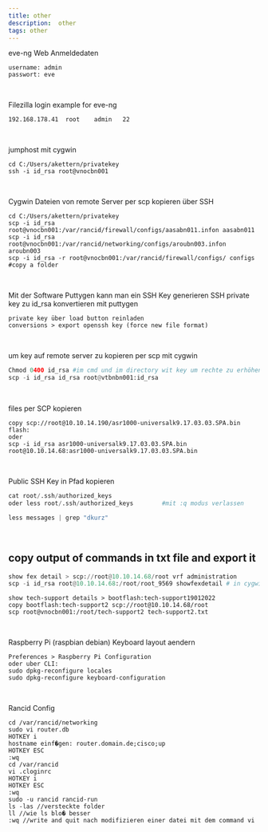 ```yaml
---
title: other
description:  other
tags: other
---
```


eve-ng Web Anmeldedaten
```
username: admin
passwort: eve
```

</br>

Filezilla login example for eve-ng
```
192.168.178.41	root	admin	22
```

</br>

jumphost mit cygwin
```
cd C:/Users/akettern/privatekey
ssh -i id_rsa root@vnocbn001
```

</br>

Cygwin Dateien von remote Server per scp kopieren über SSH
```
cd C:/Users/akettern/privatekey
scp -i id_rsa root@vnocbn001:/var/rancid/firewall/configs/aasabn011.infon aasabn011
scp -i id_rsa root@vnocbn001:/var/rancid/networking/configs/aroubn003.infon aroubn003
scp -i id_rsa -r root@vnocbn001:/var/rancid/firewall/configs/ configs #copy a folder
```

</br>

Mit der Software Puttygen kann man ein SSH Key generieren
SSH private key zu id_rsa konvertieren mit puttygen
```
private key über load button reinladen
conversions > export openssh key (force new file format)
```

</br>

um key auf remote server zu kopieren per scp mit cygwin
``` python
Chmod 0400 id_rsa #im cmd und im directory wit key um rechte zu erhöhen damit man key auch in öffentl ordnern nutzen kann
scp -i id_rsa id_rsa root@vtbnbn001:id_rsa
```

</br>

files per SCP kopieren
```
copy scp://root@10.10.14.190/asr1000-universalk9.17.03.03.SPA.bin flash:
oder
scp -i id_rsa asr1000-universalk9.17.03.03.SPA.bin root@10.10.14.68:asr1000-universalk9.17.03.03.SPA.bin
```

</br>

Public SSH Key in Pfad kopieren
``` python
cat root/.ssh/authorized_keys
oder less root/.ssh/authorized_keys        #mit :q modus verlassen

less messages | grep "dkurz"
```

</br>

## copy output of commands in txt file and export it
``` python
show fex detail > scp://root@10.10.14.68/root vrf administration
scp -i id_rsa root@10.10.14.68:/root/root_9569 showfexdetail # in cygwin
```
```
show tech-support details > bootflash:tech-support19012022
copy bootflash:tech-support2 scp://root@10.10.14.68/root
scp root@vnocbn001:/root/tech-support2 tech-support2.txt
```



</br>

Raspberry Pi (raspbian debian) Keyboard layout aendern
```
Preferences > Raspberry Pi Configuration
oder uber CLI:
sudo dpkg-reconfigure locales
sudo dpkg-reconfigure keyboard-configuration 
```

</br>

Rancid Config
```
cd /var/rancid/networking
sudo vi router.db
HOTKEY i
hostname einf�gen: router.domain.de;cisco;up
HOTKEY ESC
:wq
cd /var/rancid
vi .cloginrc
HOTKEY i
HOTKEY ESC
:wq
sudo -u rancid rancid-run
ls -las //versteckte folder
ll //wie ls blo� besser
:wq //write and quit nach modifizieren einer datei mit dem command vi 
```
